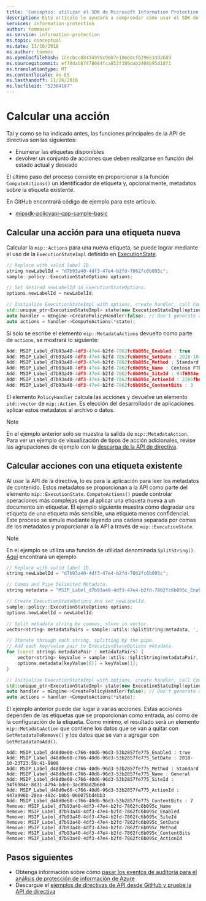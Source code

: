 ```yaml
---
title: 'Conceptos: utilizar el SDK de Microsoft Information Protection para generar eventos de auditoría'
description: Este artículo le ayudará a comprender cómo usar el SDK de Microsoft Information Protection para calcular.
services: information-protection
author: tommoser
ms.service: information-protection
ms.topic: conceptual
ms.date: 11/16/2018
ms.author: tommos
ms.openlocfilehash: 1cecbcc88434995c9807e1060dcf6296e33d2689
ms.sourcegitcommit: ef70dab87478084fca853f389dab2408b95d1df1
ms.translationtype: MT
ms.contentlocale: es-ES
ms.lasthandoff: 11/26/2018
ms.locfileid: "52304187"
---
```

# <a name="compute-an-action"></a>Calcular una acción

Tal y como se ha indicado antes, las funciones principales de la API de directiva son las siguientes:
- Enumerar las etiquetas disponibles
- devolver un conjunto de acciones que deben realizarse en función del estado actual y deseado

El último paso del proceso consiste en proporcionar a la función `ComputeActions()` un identificador de etiqueta y, opcionalmente, metadatos sobre la etiqueta existente.

En GitHub encontrará código de ejemplo para este artículo.

* [mipsdk-policyapi-cpp-sample-basic](https://github.com/Azure-Samples/mipsdk-policyapi-cpp-sample-basic)

## <a name="compute-an-action-for-a-new-label"></a>Calcular una acción para una etiqueta nueva

Calcular la `mip::Actions` para una nueva etiqueta, se puede lograr mediante el uso de la `ExecutionStateImpl` definido en [ExecutionState](concept-handler-policy-executionstate-cpp.md).

```cpp
// Replace with valid label ID.
string newLabelId = "d7b93a40-4df3-47e4-b2fd-7862fc6b095c"; 
sample::policy::ExecutionStateOptions options;

// Set desired newLabelId in ExecutionStateOptions.
options.newLabelId = newLabelId;

// Initialize ExecutionStateImpl with options, create handler, call ComputeActions.
std::unique_ptr<ExecutionStateImpl> state(new ExecutionStateImpl(options));
auto handler = mEngine->CreatePolicyHandler(false); // Don't generate audit event.
auto actions = handler->ComputeActions(*state);
```

Si solo se escribe el elemento `mip::MetadataActions` devuelto como parte de `actions`, se mostrará lo siguiente:

```cpp
Add: MSIP_Label_d7b93a40-4df3-47e4-b2fd-7862fc6b095c_Enabled : true
Add: MSIP_Label_d7b93a40-4df3-47e4-b2fd-7862fc6b095c_SetDate : 2018-10-23T20:39:06-0800
Add: MSIP_Label_d7b93a40-4df3-47e4-b2fd-7862fc6b095c_Method : Standard
Add: MSIP_Label_d7b93a40-4df3-47e4-b2fd-7862fc6b095c_Name : Contoso FTEs (C)
Add: MSIP_Label_d7b93a40-4df3-47e4-b2fd-7862fc6b095c_SiteId : 94f6984e-8d31-4794-bdeb-3ac89ad2b660
Add: MSIP_Label_d7b93a40-4df3-47e4-b2fd-7862fc6b095c_ActionId : 2266fbe8-a0d9-44e8-bad8-00008f2a0915
Add: MSIP_Label_d7b93a40-4df3-47e4-b2fd-7862fc6b095c_ContentBits : 3
```

El elemento `PolicyHandler` calcula las acciones y devuelve un elemento `std::vector` de `mip::Action`. Es elección del desarrollador de aplicaciones aplicar estos metadatos al archivo o datos.

> [!NOTE]
> En el ejemplo anterior solo se muestra la salida de `mip::MetadataAction`. Para ver un ejemplo de visualización de tipos de acción adicionales, revise las agrupaciones de ejemplo con la [descarga de la API de directiva](https://aka.ms/mipsdkbins).

## <a name="compute-actions-with-an-existing-label"></a>Calcular acciones con una etiqueta existente

Al usar la API de la directiva, lo es para la aplicación para leer los metadatos de contenido. Estos metadatos se proporcionan a la API como parte del elemento `mip::ExecutionState`. `ComputeActions()` puede controlar operaciones más complejas que al aplicar una etiqueta nueva a un documento sin etiquetar. El ejemplo siguiente muestra cómo degradar una etiqueta de una etiqueta más sensible, una etiqueta menos confidencial. Este proceso se simula mediante leyendo una cadena separada por comas de los metadatos y proporcionar a la API a través de `mip::ExecutionState`.

> [!NOTE]
> En el ejemplo se utiliza una función de utilidad denominada `SplitString()`. [Aquí](https://github.com/Azure-Samples/mipsdk-policyapi-cpp-sample-basic/blob/master/mipsdk-policyapi-cpp-sample-basic/utils.cpp) encontrará un ejemplo

```cpp
// Replace with valid label ID.
string newLabelId = "d7b93a40-4df3-47e4-b2fd-7862fc6b095c";

// Comma and Pipe Delimited Metadata.
string metadata = "MSIP_Label_d7b93a40-4df3-47e4-b2fd-7862fc6b095c_Enabled|true,MSIP_Label_d7b93a40-4df3-47e4-b2fd-7862fc6b095c_SetDate|2018-10-23T21:53:31-0800,MSIP_Label_d7b93a40-4df3-47e4-b2fd-7862fc6b095c_Method|Standard,MSIP_Label_d7b93a40-4df3-47e4-b2fd-7862fc6b095c_Name|Contoso FTEs (C),MSIP_Label_d7b93a40-4df3-47e4-b2fd-7862fc6b095c_SiteId|94f6984e-8d31-4794-bdeb-3ac89ad2b660,MSIP_Label_d7b93a40-4df3-47e4-b2fd-7862fc6b095c_ActionId|b56491d9-155f-40ff-866f-0000acd85c31,MSIP_Label_d7b93a40-4df3-47e4-b2fd-7862fc6b095c_ContentBits|7";

// Create ExecutionStateOptions and set newLabelId.
sample::policy::ExecutionStateOptions options;
options.newLabelId = newLabelId;

// Split metadata string by commas, store in vector.
vector<string> metadataPairs = sample::utils::SplitString(metadata, ','); 

// Iterate through each string, splitting by the pipe.
// Add each key/value pair to ExecutionStateOptions metadata.
for (const string& metadataPair : metadataPairs) {
    vector<string> keyValue = sample::utils::SplitString(metadataPair, '|');
    options.metadata[keyValue[0]] = keyValue[1];
}

// Initialize ExecutionStateImpl with options, create handler, call ComputeActions
std::unique_ptr<ExecutionStateImpl> state(new ExecutionStateImpl(options));
auto handler = mEngine->CreatePolicyHandler(false); // Don't generate audit event.
auto actions = handler->ComputeActions(*state);
```

El ejemplo anterior puede dar lugar a varias acciones. Estas acciones dependen de las etiquetas que se proporcionan como entrada, así como de la configuración de la etiqueta. Como mínimo, el resultado será un elemento `mip::MetadataAction` que contiene los datos que se van a quitar con `GetMetadataToRemove()` y los datos que se van a agregar con `GetMetadataToAdd()`.

```
Add: MSIP_Label_d48d0e60-c766-40d6-96d3-53b2857fe775_Enabled : true
Add: MSIP_Label_d48d0e60-c766-40d6-96d3-53b2857fe775_SetDate : 2018-10-23T23:59:41-0800
Add: MSIP_Label_d48d0e60-c766-40d6-96d3-53b2857fe775_Method : Standard
Add: MSIP_Label_d48d0e60-c766-40d6-96d3-53b2857fe775_Name : General
Add: MSIP_Label_d48d0e60-c766-40d6-96d3-53b2857fe775_SiteId : 94f6984e-8d31-4794-bdeb-3ac89ad2b660
Add: MSIP_Label_d48d0e60-c766-40d6-96d3-53b2857fe775_ActionId : 447a996b-28ea-482c-b0b5-000075bd4bb3
Add: MSIP_Label_d48d0e60-c766-40d6-96d3-53b2857fe775_ContentBits : 7
Remove: MSIP_Label_d7b93a40-4df3-47e4-b2fd-7862fc6b095c_Name
Remove: MSIP_Label_d7b93a40-4df3-47e4-b2fd-7862fc6b095c_Enabled
Remove: MSIP_Label_d7b93a40-4df3-47e4-b2fd-7862fc6b095c_SiteId
Remove: MSIP_Label_d7b93a40-4df3-47e4-b2fd-7862fc6b095c_SetDate
Remove: MSIP_Label_d7b93a40-4df3-47e4-b2fd-7862fc6b095c_Method
Remove: MSIP_Label_d7b93a40-4df3-47e4-b2fd-7862fc6b095c_ContentBits
Remove: MSIP_Label_d7b93a40-4df3-47e4-b2fd-7862fc6b095c_ActionId
```

## <a name="next-steps"></a>Pasos siguientes

- Obtenga información sobre cómo [pasar los eventos de auditoría para el análisis de protección de información de Azure](concept-handler-policy-auditing-cpp.md)
- Descargue el [ejemplos de directivas de API desde GitHub y pruebe la API de directiva](https://azure.microsoft.com/resources/samples/?sort=0&term=mipsdk+policyapi)